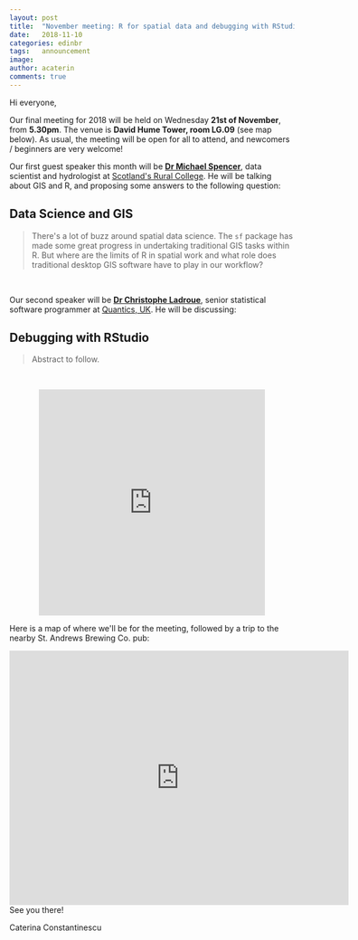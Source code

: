 ```yaml
---
layout: post
title:  "November meeting: R for spatial data and debugging with RStudio"
date:   2018-11-10
categories: edinbr
tags:   announcement
image:
author: acaterin
comments: true
---
```





Hi everyone,
<br/>


Our final meeting for 2018 will be held on Wednesday **21st of November**, from **5.30pm**. The venue is **David Hume Tower, room LG.09** (see map below). As usual, the meeting will be open for all to attend, and newcomers / beginners are very welcome!

Our first guest speaker this month will be [**Dr Michael Spencer**](http://mikerspencer.com/), data scientist and hydrologist at [Scotland's Rural College](https://www.sruc.ac.uk/). He will be talking about GIS and R, and proposing some answers to the following question: 

## Data Science and GIS

> There's a lot of buzz around spatial data science. The `sf` package has made some great progress in undertaking traditional GIS tasks within R. But where are the limits of R in spatial work and what role does traditional desktop GIS software have to play in our workflow? 



<br/>

Our second speaker will be [**Dr Christophe Ladroue**](https://chrisladroue.com/), senior statistical software programmer at [Quantics, UK](https://www.quantics.co.uk/). He will be discussing:

## Debugging with RStudio
  
> Abstract to follow.


<br/>

<p align="center"><iframe src="http://meetu.ps/3jwlVm" width="400" height="400" frameborder="0"></iframe></p>


Here is a map of where we'll be for the meeting, followed by a trip to the nearby St. Andrews Brewing Co. pub:

<iframe src="https://www.google.com/maps/embed?pb=!1m18!1m12!1m3!1d2234.356198019003!2d-3.1887611839617476!3d55.94319798475859!2m3!1f0!2f0!3f0!3m2!1i1024!2i768!4f13.1!3m3!1m2!1s0x4887c783a3730bcb%3A0x8b232656b3b16a57!2sDavid+Hume+Tower%2C+The+University+of+Edinburgh!5e0!3m2!1sen!2suk!4v1541810383375" width="600" height="450" frameborder="0" style="border:0" allowfullscreen></iframe>

<br/>
See you there!

Caterina Constantinescu

